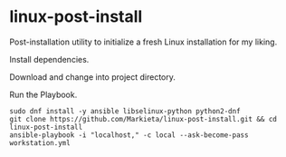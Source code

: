 # linux-post-install
Post-installation utility to initialize a fresh Linux installation for my liking.

Install dependencies.

Download and change into project directory.

Run the Playbook.

```
sudo dnf install -y ansible libselinux-python python2-dnf
git clone https://github.com/Markieta/linux-post-install.git && cd linux-post-install
ansible-playbook -i "localhost," -c local --ask-become-pass workstation.yml
```
